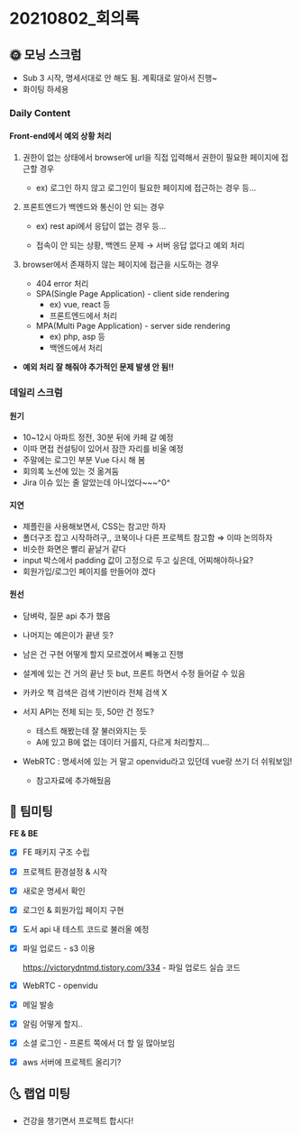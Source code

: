 # 20210802_회의록

## 🌞 모닝 스크럼

- Sub 3 시작, 명세서대로 안 해도 됨. 계획대로 알아서 진행~
- 화이팅 하세용

### Daily Content

#### Front-end에서 예외 상황 처리

1. 권한이 없는 상태에서 browser에 url을 직접 입력해서 권한이 필요한 페이지에 접근할 경우

   - ex) 로그인 하지 않고 로그인이 필요한 페이지에 접근하는 경우 등...

2. 프론트엔드가 백엔드와 통신이 안 되는 경우

   - ex) rest api에서 응답이 없는 경우 등...

   - 접속이 안 되는 상황, 백엔드 문제 → 서버 응답 없다고 예외 처리

3. browser에서 존재하지 않는 페이지에 접근을 시도하는 경우

   - 404 error 처리
   - SPA(Single Page Application) - client side rendering
     - ex) vue, react 등
     - 프론트엔드에서 처리
   - MPA(Multi Page Application) - server side rendering
     - ex) php, asp 등
     - 백엔드에서 처리

- **예외 처리 잘 해줘야 추가적인 문제 발생 안 됨!!**

### 데일리 스크럼

#### 원기

- 10~12시 아파트 정전, 30분 뒤에 카페 갈 예정
- 이따 면접 컨설팅이 있어서 잠깐 자리를 비울 예정
- 주말에는 로그인 부분 Vue 다시 해 봄
- 회의록 노션에 있는 것 옮겨둠
- Jira 이슈 있는 줄 알았는데 아니었다~~~^0^

#### 지연

- 제플린을 사용해보면서, CSS는 참고만 하자
- 폴더구조 잡고 시작하려구,, 코북이나 다른 프로젝트 참고함 ⇒ 이따 논의하자
- 비슷한 화면은 빨리 끝날거 같다
- input 박스에서 padding 값이 고정으로 두고 싶은데, 어찌해야하나요?
- 회원가입/로그인 페이지를 만들어야 겠다

#### 원선

- 담벼락, 질문 api 추가 했음

- 나머지는 예은이가 끝낸 듯?

- 남은 건 구현 어떻게 할지 모르겠어서 빼놓고 진행

- 설계에 있는 건 거의 끝난 듯 but, 프론트 하면서 수정 들어갈 수 있음

- 카카오 책 검색은 검색 기반이라 전체 검색 X

- 서지 API는 전체 되는 듯, 50만 건 정도?

  - 테스트 해봤는데 잘 불러와지는 듯
  - A에 있고 B에 없는 데이터 거를지, 다르게 처리할지...

- WebRTC : 명세서에 있는 거 말고 openvidu라고 있던데 vue랑 쓰기 더 쉬워보임!

  - 참고자료에 추가해뒀음

  



## 🌟 팀미팅

**FE & BE**

- [x] FE 패키지 구조 수립

- [x] 프로젝트 환경설정 & 시작

- [x] 새로운 명세서 확인

- [x] 로그인 & 회원가입 페이지 구현

- [x] 도서 api 내 테스트 코드로 불러올 예정

- [x] 파일 업로드 - s3 이용

  https://victorydntmd.tistory.com/334 - 파일 업로드 실습 코드

- [x] WebRTC - openvidu
- [x] 메일 발송
- [x] 알림 어떻게 할지..
- [x] 소셜 로그인 - 프론트 쪽에서 더 할 일 많아보임
- [x] aws 서버에 프로젝트 올리기?



## 🌜 랩업 미팅

- 건강을 챙기면서 프로젝트 합시다!
